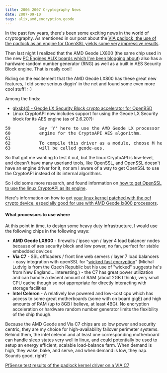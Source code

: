 ```yaml
---
title: 2006 2007 Cryptography News
date: 2007-09-10
tags: alix,amd,encryption,geode
---
```

In the past few years, there's been some exciting news in the world of cryptography. As mentioned in our post about the <a href="http://www.docunext.com/2007/09/via-padlock/">VIA padlock, the use of the padlock as an engine for OpenSSL yields some very impressive results</a>.

Then last night I realized that the AMD Geode LX800 (the same chip used in the new <a href="http://www.docunext.com/2007/07/alix/">PC Engines ALIX boards which I've been blogging about</a>) also has a hardware random number generator (RNG) as well as a built in AES Security Block engine. That is really cool!

Riding on the excitement that the AMD Geode LX800 has these great new features, I did some serious diggin' in the net and found some even more cool stuff! :-)

Among the finds:

* <a href="http://www.openbsd.org/cgi-bin/man.cgi?query=glxsb&sektion=4&arch=i386">glxsb(4) - Geode LX Security Block crypto accelerator for OpenBSD</a>
* Linux CryptoAPI now includes support for using the Geode LX Security block for its AES engine (as of 2.6.20?):

<pre>
59           Say 'Y' here to use the AMD Geode LX processor on-board AES
60           engine for the CryptoAPI AES algorithm.
61
62           To compile this driver as a module, choose M here: the module
63           will be called geode-aes.</pre>

So that got me wanting to test it out, but the linux CryptoAPI is low-level, and doesn't have many userland tools, like OpenSSL, and OpenSSL doesn't have an engine driver for it, nor am I aware of a way to get OpenSSL to use the CryptoAPI instead of its internal algorithms.

So I did some more research, and found information on <a href="http://ocf-linux.sourceforge.net/">how to get OpenSSL to use the linux CryptoAPI as its engine</a>.

Here's information on how to get <a href="http://www.docunext.com/2.6.22_with_OCF">your linux kernel patched with the ocf crypto device, especially good for use with AMD Geode lx800 processors</a>.

#### What processors to use where

At this point in time, to design some heavy duty infrastructure, I would use the following chips in the following ways:

* **AMD Geode LX800** - firewalls / ipsec vpn / layer 4 load balancer nodes because of aes security block and low power, no fan, perfect for stable embedded devices
* **Via C7** - SSL offloaders / front line web servers / layer 7 load balancers - easy integration with openSSL for "<a href="http://www.logix.cz/michal/doc/article.xp/padlock-en">wicked fast encryption</a>" (Michal Ludvig is from the Czech Republic but his use of "wicked" suggests he's from New England... interesting.) - the C7 has great power utilization and can handle a decent amount of RAM (about 2GB I think), very small CPU cache though so not appropriate for directly interacting with storage facilities
* **Intel Celeron** - A relatively low powered and low-cost cpu which has access to some great motherboards (some with on board gigE) and high amounts of RAM (up to 8GB I believe, at least 4BG). No encryption acceleration or hardware random number generator limits the flexibility of the chip though.

Because the AMD Geode and Via C7 chips are so low power and security centric, they are my choice for high-availability failover perimeter systems. Behind them, the intel celeron and at least one corresponding motherboard can handle sleep states very well in linux, and could potentially be used to setup an energy efficient, scalable load-balance farm. When demand is high, they wake, bake, and serve, and when demand is low, they nap. Sounds good, right?

<a href="http://www.docunext.com/7">PfSense test results of the padlock kernel driver on a VIA C7</a>

